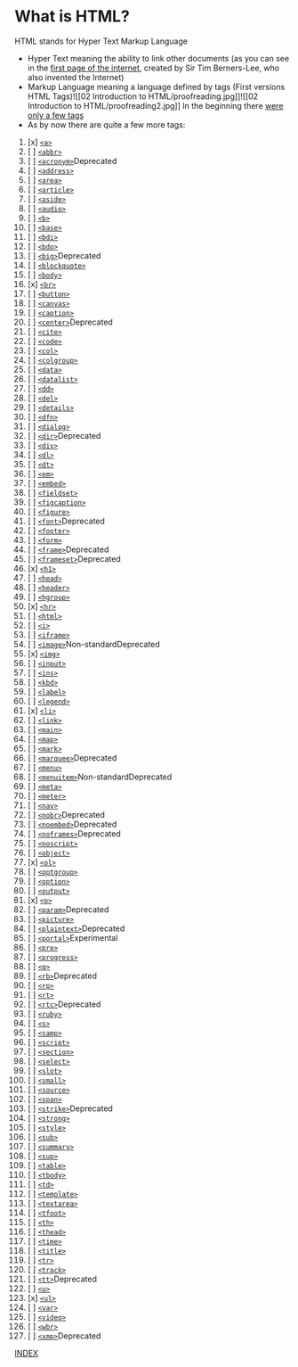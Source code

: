 # What is HTML?

HTML stands for Hyper Text Markup Language
- Hyper Text meaning the ability to link other documents (as you can see in the [first page of the internet](https://www.w3.org/History/19921103-hypertext/hypertext/WWW/TheProject.html), created by Sir Tim Berners-Lee, who also invented the Internet)
- Markup Language meaning a language defined by tags (First versions HTML Tags)![[02 Introduction to HTML/proofreading.jpg]]![[02 Introduction to HTML/proofreading2.jpg]] In the beginning there [were only a few tags](https://www.w3.org/History/19921103-hypertext/hypertext/WWW/MarkUp/Tags.html)
- As by now there are quite a few more tags:
1. [x] [`<a>`](/03%20Intermediate%20HTML/3.2%20Anchor%20Element.md)
2. [ ] [`<abbr>`](https://developer.mozilla.org/en-US/docs/Web/HTML/Element/abbr)
3. [ ] [`<acronym>`](https://developer.mozilla.org/en-US/docs/Web/HTML/Element/acronym)Deprecated
4. [ ] [`<address>`](https://developer.mozilla.org/en-US/docs/Web/HTML/Element/address)
5. [ ] [`<area>`](https://developer.mozilla.org/en-US/docs/Web/HTML/Element/area)
6. [ ] [`<article>`](https://developer.mozilla.org/en-US/docs/Web/HTML/Element/article)
7. [ ] [`<aside>`](https://developer.mozilla.org/en-US/docs/Web/HTML/Element/aside)
8. [ ] [`<audio>`](https://developer.mozilla.org/en-US/docs/Web/HTML/Element/audio)
9. [ ] [`<b>`](https://developer.mozilla.org/en-US/docs/Web/HTML/Element/b)
10. [ ] [`<base>`](https://developer.mozilla.org/en-US/docs/Web/HTML/Element/base)
11. [ ] [`<bdi>`](https://developer.mozilla.org/en-US/docs/Web/HTML/Element/bdi)
12. [ ] [`<bdo>`](https://developer.mozilla.org/en-US/docs/Web/HTML/Element/bdo)
13. [ ] [`<big>`](https://developer.mozilla.org/en-US/docs/Web/HTML/Element/big)Deprecated
14. [ ] [`<blockquote>`](https://developer.mozilla.org/en-US/docs/Web/HTML/Element/blockquote)
15. [ ] [`<body>`](https://developer.mozilla.org/en-US/docs/Web/HTML/Element/body)
16. [x] [`<br>`](/02%20Introduction%20to%20HTML/04%20Void%20HTML%20Elements.md)
17. [ ] [`<button>`](https://developer.mozilla.org/en-US/docs/Web/HTML/Element/button)
18. [ ] [`<canvas>`](https://developer.mozilla.org/en-US/docs/Web/HTML/Element/canvas)
19. [ ] [`<caption>`](https://developer.mozilla.org/en-US/docs/Web/HTML/Element/caption)
20. [ ] [`<center>`](https://developer.mozilla.org/en-US/docs/Web/HTML/Element/center)Deprecated
21. [ ] [`<cite>`](https://developer.mozilla.org/en-US/docs/Web/HTML/Element/cite)
22. [ ] [`<code>`](https://developer.mozilla.org/en-US/docs/Web/HTML/Element/code)
23. [ ] [`<col>`](https://developer.mozilla.org/en-US/docs/Web/HTML/Element/col)
24. [ ] [`<colgroup>`](https://developer.mozilla.org/en-US/docs/Web/HTML/Element/colgroup)
25. [ ] [`<data>`](https://developer.mozilla.org/en-US/docs/Web/HTML/Element/data)
26. [ ] [`<datalist>`](https://developer.mozilla.org/en-US/docs/Web/HTML/Element/datalist)
27. [ ] [`<dd>`](https://developer.mozilla.org/en-US/docs/Web/HTML/Element/dd)
28. [ ] [`<del>`](https://developer.mozilla.org/en-US/docs/Web/HTML/Element/del)
29. [ ] [`<details>`](https://developer.mozilla.org/en-US/docs/Web/HTML/Element/details)
30. [ ] [`<dfn>`](https://developer.mozilla.org/en-US/docs/Web/HTML/Element/dfn)
31. [ ] [`<dialog>`](https://developer.mozilla.org/en-US/docs/Web/HTML/Element/dialog)
32. [ ] [`<dir>`](https://developer.mozilla.org/en-US/docs/Web/HTML/Element/dir)Deprecated
33. [ ] [`<div>`](https://developer.mozilla.org/en-US/docs/Web/HTML/Element/div)
34. [ ] [`<dl>`](https://developer.mozilla.org/en-US/docs/Web/HTML/Element/dl)
35. [ ] [`<dt>`](https://developer.mozilla.org/en-US/docs/Web/HTML/Element/dt)
36. [ ] [`<em>`](https://developer.mozilla.org/en-US/docs/Web/HTML/Element/em)
37. [ ] [`<embed>`](https://developer.mozilla.org/en-US/docs/Web/HTML/Element/embed)
38. [ ] [`<fieldset>`](https://developer.mozilla.org/en-US/docs/Web/HTML/Element/fieldset)
39. [ ] [`<figcaption>`](https://developer.mozilla.org/en-US/docs/Web/HTML/Element/figcaption)
40. [ ] [`<figure>`](https://developer.mozilla.org/en-US/docs/Web/HTML/Element/figure)
41. [ ] [`<font>`](https://developer.mozilla.org/en-US/docs/Web/HTML/Element/font)Deprecated
42. [ ] [`<footer>`](https://developer.mozilla.org/en-US/docs/Web/HTML/Element/footer)
43. [ ] [`<form>`](https://developer.mozilla.org/en-US/docs/Web/HTML/Element/form)
44. [ ] [`<frame>`](https://developer.mozilla.org/en-US/docs/Web/HTML/Element/frame)Deprecated
45. [ ] [`<frameset>`](https://developer.mozilla.org/en-US/docs/Web/HTML/Element/frameset)Deprecated
46. [x] [`<h1>`](/02%20Introduction%20to%20HTML/02%20The%20Heading%20element.md)
47. [ ] [`<head>`](https://developer.mozilla.org/en-US/docs/Web/HTML/Element/head)
48. [ ] [`<header>`](https://developer.mozilla.org/en-US/docs/Web/HTML/Element/header)
49. [ ] [`<hgroup>`](https://developer.mozilla.org/en-US/docs/Web/HTML/Element/hgroup)
50. [x] [`<hr>`](/02%20Introduction%20to%20HTML/04%20Void%20HTML%20Elements.md)
51. [ ] [`<html>`](https://developer.mozilla.org/en-US/docs/Web/HTML/Element/html)
52. [ ] [`<i>`](https://developer.mozilla.org/en-US/docs/Web/HTML/Element/i)
53. [ ] [`<iframe>`](https://developer.mozilla.org/en-US/docs/Web/HTML/Element/iframe)
54. [ ] [`<image>`](https://developer.mozilla.org/en-US/docs/Web/HTML/Element/image)Non-standardDeprecated
55. [x] [`<img>`](https://developer.mozilla.org/en-US/docs/Web/HTML/Element/img)
56. [ ] [`<input>`](https://developer.mozilla.org/en-US/docs/Web/HTML/Element/input)
57. [ ] [`<ins>`](https://developer.mozilla.org/en-US/docs/Web/HTML/Element/ins)
58. [ ] [`<kbd>`](https://developer.mozilla.org/en-US/docs/Web/HTML/Element/kbd)
59. [ ] [`<label>`](https://developer.mozilla.org/en-US/docs/Web/HTML/Element/label)
60. [ ] [`<legend>`](https://developer.mozilla.org/en-US/docs/Web/HTML/Element/legend)
61. [x] [`<li>`](/03%20Intermediate%20HTML/3.0%20The%20List%20Elements.md)
62. [ ] [`<link>`](https://developer.mozilla.org/en-US/docs/Web/HTML/Element/link)
63. [ ] [`<main>`](https://developer.mozilla.org/en-US/docs/Web/HTML/Element/main)
64. [ ] [`<map>`](https://developer.mozilla.org/en-US/docs/Web/HTML/Element/map)
65. [ ] [`<mark>`](https://developer.mozilla.org/en-US/docs/Web/HTML/Element/mark)
66. [ ] [`<marquee>`](https://developer.mozilla.org/en-US/docs/Web/HTML/Element/marquee)Deprecated
67. [ ] [`<menu>`](https://developer.mozilla.org/en-US/docs/Web/HTML/Element/menu)
68. [ ] [`<menuitem>`](https://developer.mozilla.org/en-US/docs/Web/HTML/Element/menuitem)Non-standardDeprecated
69. [ ] [`<meta>`](https://developer.mozilla.org/en-US/docs/Web/HTML/Element/meta)
70. [ ] [`<meter>`](https://developer.mozilla.org/en-US/docs/Web/HTML/Element/meter)
71. [ ] [`<nav>`](https://developer.mozilla.org/en-US/docs/Web/HTML/Element/nav)
72. [ ] [`<nobr>`](https://developer.mozilla.org/en-US/docs/Web/HTML/Element/nobr)Deprecated
73. [ ] [`<noembed>`](https://developer.mozilla.org/en-US/docs/Web/HTML/Element/noembed)Deprecated
74. [ ] [`<noframes>`](https://developer.mozilla.org/en-US/docs/Web/HTML/Element/noframes)Deprecated
75. [ ] [`<noscript>`](https://developer.mozilla.org/en-US/docs/Web/HTML/Element/noscript)
76. [ ] [`<object>`](https://developer.mozilla.org/en-US/docs/Web/HTML/Element/object)
77. [x] [`<ol>`](/03%20Intermediate%20HTML/3.0%20The%20List%20Elements.md)
78. [ ] [`<optgroup>`](https://developer.mozilla.org/en-US/docs/Web/HTML/Element/optgroup)
79. [ ] [`<option>`](https://developer.mozilla.org/en-US/docs/Web/HTML/Element/option)
80. [ ] [`<output>`](https://developer.mozilla.org/en-US/docs/Web/HTML/Element/output)
81. [x] [`<p>`](/02%20Introduction%20to%20HTML/03%20The%20HTML%20Paragraph%20Elements.md)
82. [ ] [`<param>`](https://developer.mozilla.org/en-US/docs/Web/HTML/Element/param)Deprecated
83. [ ] [`<picture>`](https://developer.mozilla.org/en-US/docs/Web/HTML/Element/picture)
84. [ ] [`<plaintext>`](https://developer.mozilla.org/en-US/docs/Web/HTML/Element/plaintext)Deprecated
85. [ ] [`<portal>`](https://developer.mozilla.org/en-US/docs/Web/HTML/Element/portal)Experimental
86. [ ] [`<pre>`](https://developer.mozilla.org/en-US/docs/Web/HTML/Element/pre)
87. [ ] [`<progress>`](https://developer.mozilla.org/en-US/docs/Web/HTML/Element/progress)
88. [ ] [`<q>`](https://developer.mozilla.org/en-US/docs/Web/HTML/Element/q)
89. [ ] [`<rb>`](https://developer.mozilla.org/en-US/docs/Web/HTML/Element/rb)Deprecated
90. [ ] [`<rp>`](https://developer.mozilla.org/en-US/docs/Web/HTML/Element/rp)
91. [ ] [`<rt>`](https://developer.mozilla.org/en-US/docs/Web/HTML/Element/rt)
92. [ ] [`<rtc>`](https://developer.mozilla.org/en-US/docs/Web/HTML/Element/rtc)Deprecated
93. [ ] [`<ruby>`](https://developer.mozilla.org/en-US/docs/Web/HTML/Element/ruby)
94. [ ] [`<s>`](https://developer.mozilla.org/en-US/docs/Web/HTML/Element/s)
95. [ ] [`<samp>`](https://developer.mozilla.org/en-US/docs/Web/HTML/Element/samp)
96. [ ] [`<script>`](https://developer.mozilla.org/en-US/docs/Web/HTML/Element/script)
97. [ ] [`<section>`](https://developer.mozilla.org/en-US/docs/Web/HTML/Element/section)
98. [ ] [`<select>`](https://developer.mozilla.org/en-US/docs/Web/HTML/Element/select)
99. [ ] [`<slot>`](https://developer.mozilla.org/en-US/docs/Web/HTML/Element/slot)
100. [ ] [`<small>`](https://developer.mozilla.org/en-US/docs/Web/HTML/Element/small)
101. [ ] [`<source>`](https://developer.mozilla.org/en-US/docs/Web/HTML/Element/source)
102. [ ] [`<span>`](https://developer.mozilla.org/en-US/docs/Web/HTML/Element/span)
103. [ ] [`<strike>`](https://developer.mozilla.org/en-US/docs/Web/HTML/Element/strike)Deprecated
104. [ ] [`<strong>`](https://developer.mozilla.org/en-US/docs/Web/HTML/Element/strong)
105. [ ] [`<style>`](https://developer.mozilla.org/en-US/docs/Web/HTML/Element/style)
106. [ ] [`<sub>`](https://developer.mozilla.org/en-US/docs/Web/HTML/Element/sub)
107. [ ] [`<summary>`](https://developer.mozilla.org/en-US/docs/Web/HTML/Element/summary)
108. [ ] [`<sup>`](https://developer.mozilla.org/en-US/docs/Web/HTML/Element/sup)
109. [ ] [`<table>`](https://developer.mozilla.org/en-US/docs/Web/HTML/Element/table)
110. [ ] [`<tbody>`](https://developer.mozilla.org/en-US/docs/Web/HTML/Element/tbody)
111. [ ] [`<td>`](https://developer.mozilla.org/en-US/docs/Web/HTML/Element/td)
112. [ ] [`<template>`](https://developer.mozilla.org/en-US/docs/Web/HTML/Element/template)
113. [ ] [`<textarea>`](https://developer.mozilla.org/en-US/docs/Web/HTML/Element/textarea)
114. [ ] [`<tfoot>`](https://developer.mozilla.org/en-US/docs/Web/HTML/Element/tfoot)
115. [ ] [`<th>`](https://developer.mozilla.org/en-US/docs/Web/HTML/Element/th)
116. [ ] [`<thead>`](https://developer.mozilla.org/en-US/docs/Web/HTML/Element/thead)
117. [ ] [`<time>`](https://developer.mozilla.org/en-US/docs/Web/HTML/Element/time)
118. [ ] [`<title>`](https://developer.mozilla.org/en-US/docs/Web/HTML/Element/title)
119. [ ] [`<tr>`](https://developer.mozilla.org/en-US/docs/Web/HTML/Element/tr)
120. [ ] [`<track>`](https://developer.mozilla.org/en-US/docs/Web/HTML/Element/track)
121. [ ] [`<tt>`](https://developer.mozilla.org/en-US/docs/Web/HTML/Element/tt)Deprecated
122. [ ] [`<u>`](https://developer.mozilla.org/en-US/docs/Web/HTML/Element/u)
123. [x] [`<ul>`](/03%20Intermediate%20HTML/3.0%20The%20List%20Elements.md)
124. [ ] [`<var>`](https://developer.mozilla.org/en-US/docs/Web/HTML/Element/var)
125. [ ] [`<video>`](https://developer.mozilla.org/en-US/docs/Web/HTML/Element/video)
126. [ ] [`<wbr>`](https://developer.mozilla.org/en-US/docs/Web/HTML/Element/wbr)
127. [ ] [`<xmp>`](https://developer.mozilla.org/en-US/docs/Web/HTML/Element/xmp)Deprecated


[INDEX](/README.md)